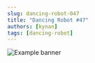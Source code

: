 ```yaml
---
slug: dancing-robot-047
title: "Dancing Robot #47"
authors: [kynan]
tags: [dancing-robot]
---
```


![Example banner](/img/stories/dancing-robot/047.png)
